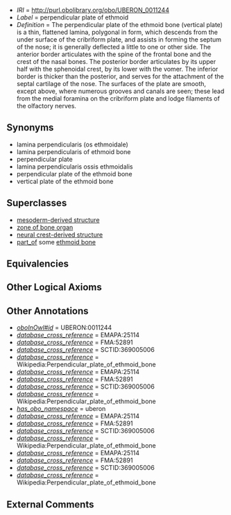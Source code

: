  * *IRI* = http://purl.obolibrary.org/obo/UBERON_0011244
 * *Label* = perpendicular plate of ethmoid
 * *Definition* = The perpendicular plate of the ethmoid bone (vertical plate) is a thin, flattened lamina, polygonal in form, which descends from the under surface of the cribriform plate, and assists in forming the septum of the nose; it is generally deflected a little to one or other side. The anterior border articulates with the spine of the frontal bone and the crest of the nasal bones. The posterior border articulates by its upper half with the sphenoidal crest, by its lower with the vomer. The inferior border is thicker than the posterior, and serves for the attachment of the septal cartilage of the nose. The surfaces of the plate are smooth, except above, where numerous grooves and canals are seen; these lead from the medial foramina on the cribriform plate and lodge filaments of the olfactory nerves.

## Synonyms

 * lamina perpendicularis (os ethmoidale)
 * lamina perpendicularis of ethmoid bone
 * perpendicular plate
 * lamina perpendicularis ossis ethmoidalis
 * perpendicular plate of the ethmoid bone
 * vertical plate of the ethmoid bone

## Superclasses

 * [mesoderm-derived structure](../../UBERON/20/UBERON_0004120.md)
 * [zone of bone organ](../../UBERON/13/UBERON_0005913.md)
 * [neural crest-derived structure](../../UBERON/13/UBERON_0010313.md)
 * [part_of](../../BFO/50/BFO_0000050.md) some [ethmoid bone](../../UBERON/79/UBERON_0001679.md)

## Equivalencies


## Other Logical Axioms


## Other Annotations

 * *[oboInOwl#id](../../id/oboInOwl#id.md)* = UBERON:0011244
 * *[database_cross_reference](../../ef/oboInOwl#hasDbXref.md)* = EMAPA:25114
 * *[database_cross_reference](../../ef/oboInOwl#hasDbXref.md)* = FMA:52891
 * *[database_cross_reference](../../ef/oboInOwl#hasDbXref.md)* = SCTID:369005006
 * *[database_cross_reference](../../ef/oboInOwl#hasDbXref.md)* = Wikipedia:Perpendicular_plate_of_ethmoid_bone
 * *[database_cross_reference](../../ef/oboInOwl#hasDbXref.md)* = EMAPA:25114
 * *[database_cross_reference](../../ef/oboInOwl#hasDbXref.md)* = FMA:52891
 * *[database_cross_reference](../../ef/oboInOwl#hasDbXref.md)* = SCTID:369005006
 * *[database_cross_reference](../../ef/oboInOwl#hasDbXref.md)* = Wikipedia:Perpendicular_plate_of_ethmoid_bone
 * *[has_obo_namespace](../../ce/oboInOwl#hasOBONamespace.md)* = uberon
 * *[database_cross_reference](../../ef/oboInOwl#hasDbXref.md)* = EMAPA:25114
 * *[database_cross_reference](../../ef/oboInOwl#hasDbXref.md)* = FMA:52891
 * *[database_cross_reference](../../ef/oboInOwl#hasDbXref.md)* = SCTID:369005006
 * *[database_cross_reference](../../ef/oboInOwl#hasDbXref.md)* = Wikipedia:Perpendicular_plate_of_ethmoid_bone
 * *[database_cross_reference](../../ef/oboInOwl#hasDbXref.md)* = EMAPA:25114
 * *[database_cross_reference](../../ef/oboInOwl#hasDbXref.md)* = FMA:52891
 * *[database_cross_reference](../../ef/oboInOwl#hasDbXref.md)* = SCTID:369005006
 * *[database_cross_reference](../../ef/oboInOwl#hasDbXref.md)* = Wikipedia:Perpendicular_plate_of_ethmoid_bone

## External Comments

